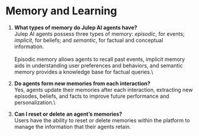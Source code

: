 # Memory and Learning

1. **What types of memory do Julep AI agents have?**\
   Julep AI agents possess three types of memory: _episodic_, for events; _implicit_, for beliefs; and _semantic_, for factual and conceptual information.\
   \
   Episodic memory allows agents to recall past events, implicit memory aids in understanding user preferences and behaviors, and semantic memory provides a knowledge base for factual queries.\

2. **Do agents form new memories from each interaction?**\
   Yes, agents update their memories after each interaction, extracting new episodes, beliefs, and facts to improve future performance and personalization.\

3. **Can I reset or delete an agent’s memories?**\
   Users have the ability to reset or delete memories within the platform to manage the information that their agents retain.
